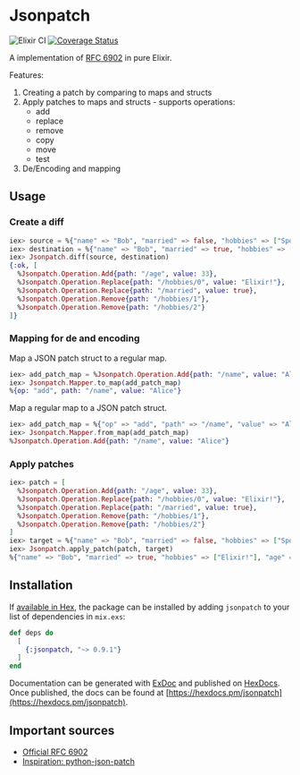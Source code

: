 # Jsonpatch
![Elixir CI](https://github.com/corka149/jsonpatch/workflows/Elixir%20CI/badge.svg)
[![Coverage Status](https://coveralls.io/repos/github/corka149/jsonpatch/badge.svg?branch=master)](https://coveralls.io/github/corka149/jsonpatch?branch=master)

A implementation of [RFC 6902](https://tools.ietf.org/html/rfc6902) in pure Elixir.


Features:

1. Creating a patch by comparing to maps and structs
2. Apply patches to maps and structs - supports operations:
    - add
    - replace
    - remove
    - copy
    - move
    - test
3. De/Encoding and mapping 


## Usage

### Create a diff

```elixir
iex> source = %{"name" => "Bob", "married" => false, "hobbies" => ["Sport", "Elixir", "Football"]}
iex> destination = %{"name" => "Bob", "married" => true, "hobbies" => ["Elixir!"], "age" => 33}
iex> Jsonpatch.diff(source, destination)
{:ok, [
  %Jsonpatch.Operation.Add{path: "/age", value: 33},
  %Jsonpatch.Operation.Replace{path: "/hobbies/0", value: "Elixir!"},
  %Jsonpatch.Operation.Replace{path: "/married", value: true},
  %Jsonpatch.Operation.Remove{path: "/hobbies/1"},
  %Jsonpatch.Operation.Remove{path: "/hobbies/2"}
]}
```

### Mapping for de and encoding

Map a JSON patch struct to a regular map.

```elixir
iex> add_patch_map = %Jsonpatch.Operation.Add{path: "/name", value: "Alice"}
iex> Jsonpatch.Mapper.to_map(add_patch_map)
%{op: "add", path: "/name", value: "Alice"}
```

Map a regular map to a JSON patch struct.

```elixir
iex> add_patch_map = %{"op" => "add", "path" => "/name", "value" => "Alice"}
iex> Jsonpatch.Mapper.from_map(add_patch_map)
%Jsonpatch.Operation.Add{path: "/name", value: "Alice"}
```

### Apply patches

```elixir
iex> patch = [
  %Jsonpatch.Operation.Add{path: "/age", value: 33},
  %Jsonpatch.Operation.Replace{path: "/hobbies/0", value: "Elixir!"},
  %Jsonpatch.Operation.Replace{path: "/married", value: true},
  %Jsonpatch.Operation.Remove{path: "/hobbies/1"},
  %Jsonpatch.Operation.Remove{path: "/hobbies/2"}
]
iex> target = %{"name" => "Bob", "married" => false, "hobbies" => ["Sport", "Elixir", "Football"]}
iex> Jsonpatch.apply_patch(patch, target)
%{"name" => "Bob", "married" => true, "hobbies" => ["Elixir!"], "age" => 33}
```


## Installation

If [available in Hex](https://hex.pm/docs/publish), the package can be installed
by adding `jsonpatch` to your list of dependencies in `mix.exs`:

```elixir
def deps do
  [
    {:jsonpatch, "~> 0.9.1"}
  ]
end
```

Documentation can be generated with [ExDoc](https://github.com/elixir-lang/ex_doc)
and published on [HexDocs](https://hexdocs.pm). Once published, the docs can
be found at [https://hexdocs.pm/jsonpatch](https://hexdocs.pm/jsonpatch).

## Important sources
- [Official RFC 6902](https://tools.ietf.org/html/rfc6902)
- [Inspiration: python-json-patch](https://github.com/stefankoegl/python-json-patch) 

